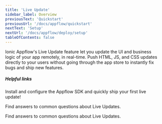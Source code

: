 ```yaml
---
title: 'Live Update'
sidebar_label: Overview
previousText: 'Quickstart'
previousUrl: '/docs/appflow/quickstart'
nextText: 'Setup'
nextUrl: '/docs/appflow/deploy/setup'
tableOfContents: false
---
```


Ionic Appflow's Live Update feature let you update the UI and business logic of your app remotely, in real-time. Push HTML, JS, and CSS updates directly to your users without going through the app store to instantly fix bugs and ship new features.

##### Helpful links

<docs-cards>
  <docs-card header="Deploy a Live Update" href="/docs/appflow/quickstart/deploy" icon="/docs/assets/icons/guide-quickstart-icon.png">
    <p>Install and configure the Appflow SDK and quickly ship your first live update!</p>
  </docs-card>

  <docs-card header="Builds FAQ" href="https://ionic.zendesk.com/hc/en-us/categories/360000410474-Deploy-Builds-Git-" icon="/docs/assets/icons/guide-faq-icon.png">
    <p>Find answers to common questions about Live Updates.</p>
  </docs-card>

  <docs-card header="Live Update FAQ" href="https://ionic.zendesk.com/hc/en-us/categories/360000409113-Deploy" icon="/docs/assets/icons/guide-faq-icon.png">
    <p>Find answers to common questions about Live Updates.</p>
  </docs-card>
</docs-cards>
